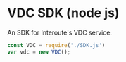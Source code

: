 # VDC SDK (node js)
An SDK for Interoute's VDC service.

```javascript
const VDC = require('./SDK.js')
var vdc = new VDC();
```
